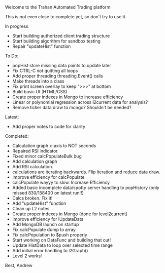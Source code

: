 Welcome to the Trahan Automated Trading platform

This is not even close to complete yet, so don't try to use it.

In progress:
- Start building authorized client trading structure
- Start building algorithm for sandbox testing
- Repair "updateHist" function

To Do:
- popHist store missing data points to update later
- Fix CTRL-C not quitting all loops
- Add proper threading threading.Event() calls
- Make threads into a class
- Fix print screen overlay to keep ">>>" at bottom
- Build basic UI (HTML/CSS)
- Create proper indexes in Mongo to increase efficiency
- Linear or polynomial regression across l2current data for analysis?
- Remove ticker data draw to mongo? Shouldn't be needed?

Latest:
- Add proper notes to code for clarity

Completed:
- Calculation graph x-axis to NOT seconds
- Repaired RSI indicator.
- Fixed minor calcPopulateBulk bug
- Add calculation graph
- Add RSI calculation.
- calculations are iterating backwards. Flip iteration and reduce data draw.
- Improve efficiency for calcPopulate
- calcPopulate wayyy to slow. Increase Efficiency
- Added basic incomplete data/spotty server handling to popHistory
    (only missed 830/158400 on latest run!!)
- Calcs broken. Fix it!
- Add "updateHist" function
- Clean up L2 notes
- Create proper indexes in Mongo (done for level2current)
- Improve efficiency for lUpdateData
- Add MongoDB launch on startup
- Fix calcPopulate dump to array
- Fix calcPopulation to $push properly
- Start working on DataFunc and building that out!
- Update HistData to loop over selected time range
- Add initial error handling to l2Graph()
- Level 2 works!

Best,
Andrew
